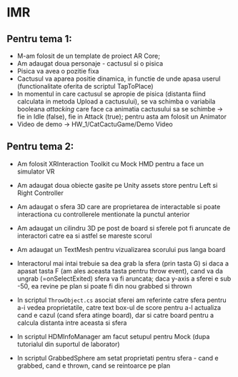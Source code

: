 # IMR

## Pentru tema 1:

- M-am folosit de un template de proiect AR Core;
- Am adaugat doua personaje - cactusul si o pisica
- Pisica va avea o pozitie fixa
- Cactusul va aparea positie dinamica, in functie de unde apasa userul (functionalitate oferita de scriptul TapToPlace)
- In momentul in care cactusul se apropie de pisica (distanta fiind calculata in metoda Upload a cactusului), se va schimba o variabila booleana *attacking* care face ca animatia cactusului sa se schimbe -> fie in Idle (false), fie in Attack (true); pentru asta am folosit un Animator 
- Video de demo -> HW_1/CatCactuGame/Demo Video

## Pentru tema 2:
- Am folosit XRInteraction Toolkit cu Mock HMD pentru a face un simulator VR
- Am adaugat doua obiecte gasite pe Unity assets store pentru Left si Right Controller
- Am adaugat o sfera 3D care are proprietarea de interactable si poate interactiona cu controllerele mentionate la punctul anterior
- Am adaugat un cilindru 3D pe post de board si sferele pot fi aruncate de interactori catre ea si astfel se mareste scorul
- Am adaugat un TextMesh pentru vizualizarea scorului pus langa board

- Interactorul mai intai trebuie sa dea grab la sfera (prin tasta G) si daca a apasat tasta F (am ales aceasta tasta pentru throw event), cand va da ungrab (=onSelectExited) sfera va fi aruncata; daca y-axis a sferei e sub -50, ea revine pe plan si poate fi din nou grabbed si thrown
- In scriptul `ThrowObject.cs` asociat sferei am referinte catre sfera pentru a-i vedea proprietatile, catre text box-ul de score pentru a-l actualiza cand e cazul (cand sfera atinge board), dar si catre board pentru a calcula distanta intre aceasta si sfera
- In scriptul HDMInfoManager am facut setupul pentru Mock (dupa tutorialul din suportul de laborator)
- In scriptul GrabbedSphere am setat proprietati pentru sfera - cand e grabbed, cand e thrown, cand se reintoarce pe plan
